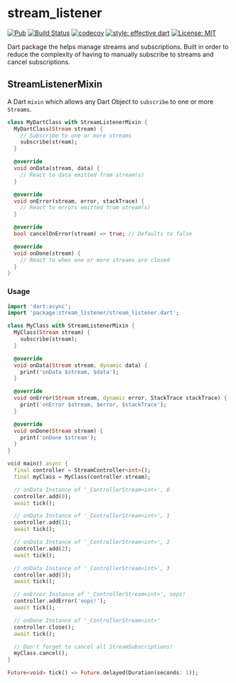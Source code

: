 # stream_listener

[![Pub](https://img.shields.io/pub/v/stream_listener.svg)](https://pub.dev/packages/stream_listener)
[![Build Status](https://circleci.com/gh/felangel/stream_listener.svg?style=shield)](https://circleci.com/gh/felangel/stream_listener)
[![codecov](https://codecov.io/gh/felangel/stream_listener/branch/master/graph/badge.svg)](https://codecov.io/gh/felangel/stream_listener)
[![style: effective dart](https://img.shields.io/badge/style-effective_dart-40c4ff.svg)](https://github.com/tenhobi/effective_dart)
[![License: MIT](https://img.shields.io/badge/license-MIT-purple.svg)](https://opensource.org/licenses/MIT)

Dart package the helps manage streams and subscriptions. Built in order to reduce the complexity of having to manually subscribe to streams and cancel subscriptions.

## StreamListenerMixin

A Dart `mixin` which allows any Dart Object to `subscribe` to one or more `Streams`.

```dart
class MyDartClass with StreamListenerMixin {
  MyDartClass(Stream stream) {
    // Subscribe to one or more streams
    subscribe(stream);
  }

  @override
  void onData(stream, data) {
    // React to data emitted from stream(s)
  }

  @override
  void onError(stream, error, stackTrace) {
    // React to errors emitted from stream(s)
  }

  @override
  bool cancelOnError(stream) => true; // Defaults to false

  @override
  void onDone(stream) {
    // React to when one or more streams are closed
  }
}
```

### Usage

```dart
import 'dart:async';
import 'package:stream_listener/stream_listener.dart';

class MyClass with StreamListenerMixin {
  MyClass(Stream stream) {
    subscribe(stream);
  }

  @override
  void onData(Stream stream, dynamic data) {
    print('onData $stream, $data');
  }

  @override
  void onError(Stream stream, dynamic error, StackTrace stackTrace) {
    print('onError $stream, $error, $stackTrace');
  }

  @override
  void onDone(Stream stream) {
    print('onDone $stream');
  }
}

void main() async {
  final controller = StreamController<int>();
  final myClass = MyClass(controller.stream);

  // onData Instance of '_ControllerStream<int>', 0
  controller.add(0);
  await tick();

  // onData Instance of '_ControllerStream<int>', 1
  controller.add(1);
  await tick();

  // onData Instance of '_ControllerStream<int>', 2
  controller.add(2);
  await tick();

  // onData Instance of '_ControllerStream<int>', 3
  controller.add(3);
  await tick();

  // onError Instance of '_ControllerStream<int>', oops!
  controller.addError('oops!');
  await tick();

  // onDone Instance of '_ControllerStream<int>'
  controller.close();
  await tick();

  // Don't forget to cancel all StreamSubscriptions!
  myClass.cancel();
}

Future<void> tick() => Future.delayed(Duration(seconds: 1));
```
